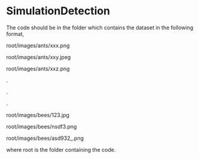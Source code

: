 # SimulationDetection

The code should be in the folder which contains the dataset in the following format,

root/images/ants/xxx.png

root/images/ants/xxy.jpeg

root/images/ants/xxz.png

. 

. 

. 

root/images/bees/123.jpg 

root/images/bees/nsdf3.png 

root/images/bees/asd932_.png 

where root is the folder containing the code.

